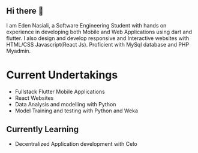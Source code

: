 ## Hi there 👋

I am Eden Nasiali, a Software Engineering Student with hands on experience in developing both Mobile and Web Applications using dart and flutter.
I also design and develop responsive and Interactive websites with HTML/CSS Javascript(React Js).
Proficient with MySql database and PHP Myadmin. 

# Current Undertakings
  - Fullstack Flutter Mobile Applications
  - React Websites
  - Data Analysis and modelling with Python
  - Model Training and testing with Python and Weka

## Currently Learning
  - Decentralized Application development with Celo







